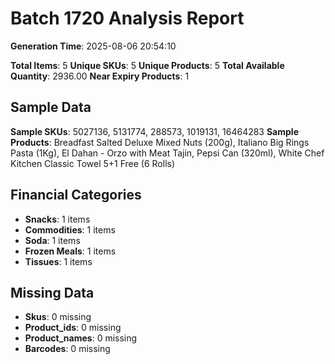 # Batch 1720 Analysis Report

**Generation Time**: 2025-08-06 20:54:10

**Total Items**: 5
**Unique SKUs**: 5
**Unique Products**: 5
**Total Available Quantity**: 2936.00
**Near Expiry Products**: 1

## Sample Data
**Sample SKUs**: 5027136, 5131774, 288573, 1019131, 16464283
**Sample Products**: Breadfast Salted Deluxe Mixed Nuts (200g), Italiano Big Rings Pasta (1Kg), El Dahan - Orzo with Meat Tajin, Pepsi Can (320ml), White Chef Kitchen Classic Towel 5+1 Free (6 Rolls)

## Financial Categories
- **Snacks**: 1 items
- **Commodities**: 1 items
- **Soda**: 1 items
- **Frozen Meals**: 1 items
- **Tissues**: 1 items

## Missing Data
- **Skus**: 0 missing
- **Product_ids**: 0 missing
- **Product_names**: 0 missing
- **Barcodes**: 0 missing
